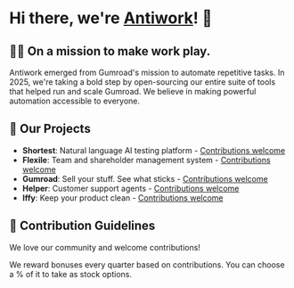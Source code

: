 # Hi there, we're [Antiwork](https://antiwork.com)! 👋

## 🙋‍♀️ On a mission to make work play.
Antiwork emerged from Gumroad's mission to automate repetitive tasks. In 2025, we're taking a bold step by open-sourcing our entire suite of tools that helped run and scale Gumroad. We believe in making powerful automation accessible to everyone.

## 🚀 Our Projects
- **Shortest**: Natural language AI testing platform - [Contributions welcome](https://github.com/antiwork/shortest)
- **Flexile**: Team and shareholder management system - [Contributions welcome](https://github.com/antiwork/flexile)
- **Gumroad**: Sell your stuff. See what sticks - [Contributions welcome](https://github.com/antiwork/gumroad)
- **Helper**: Customer support agents - [Contributions welcome](https://github.com/antiwork/helper)
- **Iffy**: Keep your product clean - [Contributions welcome](https://github.com/antiwork/iffy)

## 🌈 Contribution Guidelines

We love our community and welcome contributions!

We reward bonuses every quarter based on contributions. You can choose a % of it to take as stock options.
